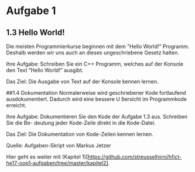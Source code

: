 # Aufgabe 1

## 1.3 Hello World!
Die meisten Programmierkurse beginnen mit dem ”Hello World!” Programm. Deshalb werden wir uns auch an dieses ungeschriebene Gesetz halten.

Ihre Aufgabe: Schreiben Sie ein C++ Programm, welches auf der Konsole den Text ”Hello World!” ausgibt.

Das Ziel: Die Ausgabe von Text auf der Konsole kennen lernen.

##1.4 Dokumentation
Normalerweise wird geschriebener Kode fortlaufend ausdokumentiert. Dadurch wird eine bessere U ̈bersicht im Programmkode erreicht.

Ihre Aufgabe: Dokumentieren Sie den Kode der Aufgabe 1.3 aus. Schreiben Sie die Be- deutung jeder Kode-Zeile direkt in die Kode-Datei.

Das Ziel: Die Dokumentation von Kode-Zeilen kennen lernen.

Quelle: Aufgaben-Skript von Markus Jetzer

Hier geht es weiter mit (Kapitel 1)[https://github.com/streusselhirni/hfict-he17-oop1-aufgaben/tree/master/kapitel2].
